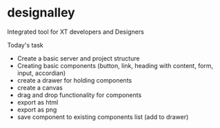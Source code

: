 # designalley
Integrated tool for XT developers and Designers

Today's task
- Create a basic server and project structure
- Creating basic components (button, link, heading with content, form, input, accordian)
- create a drawer for holding components
- create a canvas
- drag and drop functionality for components
- export as html
- export as png
- save component to existing components list (add to drawer)
